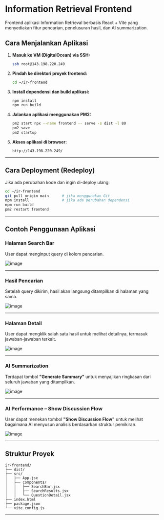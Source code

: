 # Information Retrieval Frontend

Frontend aplikasi Information Retrieval berbasis React + Vite yang menyediakan fitur pencarian, penelusuran hasil, dan AI summarization.

##  Cara Menjalankan Aplikasi

1. **Masuk ke VM (DigitalOcean) via SSH:**
   ```bash
   ssh root@143.198.220.249
   ```

2. **Pindah ke direktori proyek frontend:**
   ```bash
   cd ~/ir-frontend
   ```

3. **Install dependensi dan build aplikasi:**
   ```bash
   npm install
   npm run build
   ```

4. **Jalankan aplikasi menggunakan PM2:**
   ```bash
   pm2 start npx --name frontend -- serve -s dist -l 80
   pm2 save
   pm2 startup
   ```

5. **Akses aplikasi di browser:**
   ```
   http://143.198.220.249/
   ```

---

##  Cara Deployment (Redeploy)

Jika ada perubahan kode dan ingin di-deploy ulang:

```bash
cd ~/ir-frontend
git pull origin main      # jika menggunakan Git
npm install               # jika ada perubahan dependensi
npm run build
pm2 restart frontend
```

---

##  Contoh Penggunaan Aplikasi

###  Halaman Search Bar
User dapat menginput query di kolom pencarian.

![image](https://github.com/user-attachments/assets/f513bed9-7f1b-44e7-9b11-1438908cc0e6)


---

###  Hasil Pencarian
Setelah query dikirim, hasil akan langsung ditampilkan di halaman yang sama.

![image](https://github.com/user-attachments/assets/6ffbc74f-2449-45bb-9b21-82c685740dbf)


---

###  Halaman Detail
User dapat mengklik salah satu hasil untuk melihat detailnya, termasuk jawaban-jawaban terkait.

![image](https://github.com/user-attachments/assets/eea430df-c223-4312-9412-0d2375f5063f)


---

###  AI Summarization
Terdapat tombol **"Generate Summary"** untuk menyajikan ringkasan dari seluruh jawaban yang ditampilkan.

![image](https://github.com/user-attachments/assets/c5df6dd4-b17a-463c-b48d-15fc78f8e060)


---

###  AI Performance – Show Discussion Flow
User dapat menekan tombol **"Show Discussion Flow"** untuk melihat bagaimana AI menyusun analisis berdasarkan struktur pemikiran.

![image](https://github.com/user-attachments/assets/947a4781-0c16-4f95-bbcb-47cdb9124175)


---

##  Struktur Proyek

```
ir-frontend/
├── dist/               
├── src/                
│   ├── App.jsx
│   ├── components/
│   │   ├── SearchBar.jsx
│   │   ├── SearchResults.jsx
│   │   └── QuestionDetail.jsx
├── index.html
├── package.json
└── vite.config.js
```

---
